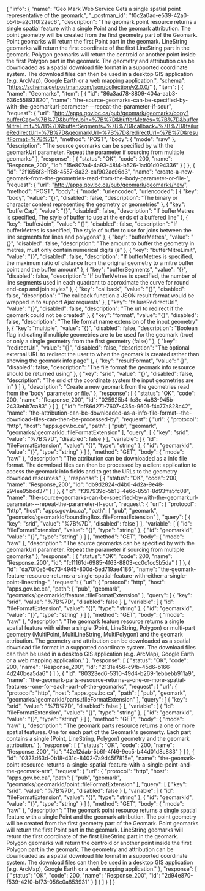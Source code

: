 {
  "info": {
    "name": "Geo Mark Web Service Gets a single spatial point representative of the geomark.",
    "_postman_id": "f0c2a0ad-e539-42a0-b54b-a2c110f22ec6",
    "description": "The geomark point resource returns a single spatial feature with a single Point and the geomark attribution.  The point geometry will be created from the first geometry part of the Geomark. Point geomarks will return the first Point part in the geomark.  LineString geomarks will return the first coordinate of the first LineString part in the geomark. Polygon geomarks will return the centroid or another point inside the first Polygon part in the geomark. The geometry and attribution can be downloaded as a spatial download file format in a supported coordinate system. The download files can then be used in a desktop GIS application (e.g. ArcMap), Google Earth or a web mapping application.",
    "schema": "https://schema.getpostman.com/json/collection/v2.0.0/"
  },
  "item": [
    {
      "name": "Geomarks",
      "item": [
        {
          "id": "86a3ad78-8809-404a-aab3-636c55892820",
          "name": "the-source-geomarks-can-be-specified-by-with-the-geomarkurl-parameter---repeat-the-parameter-if-sour",
          "request": {
            "url": "http://apps.gov.bc.ca/pub/geomark/geomarks/copy?bufferCap=%7B%7D&bufferJoin=%7B%7D&bufferMetres=%7B%7D&bufferMitreLimit=%7B%7D&bufferSegments=%7B%7D&callback=%7B%7D&failureRedirectUrl=%7B%7D&geomarkUrl=%7B%7D&redirectUrl=%7B%7D&resultFormat=%7B%7D",
            "method": "POST",
            "body": {
              "mode": "raw"
            },
            "description": "The source geomarks can be specified by with the geomarkUrl parameter.  Repeat the parameter if sourcing from multiple geomarks"
          },
          "response": [
            {
              "status": "OK",
              "code": 200,
              "name": "Response_200",
              "id": "15e807a4-4a93-48f4-b526-1ad01d094336"
            }
          ]
        },
        {
          "id": "2f1656f3-1f88-4557-8a32-caf902ac96d3",
          "name": "create-a-new-geomark-from-the-geometries-read-from-the-body-parameter-or-file-",
          "request": {
            "url": "http://apps.gov.bc.ca/pub/geomark/geomarks/new",
            "method": "POST",
            "body": {
              "mode": "urlencoded",
              "urlencoded": [
                {
                  "key": "body",
                  "value": "{}",
                  "disabled": false,
                  "description": "The binary or character content representing the geometry or geometries"
                },
                {
                  "key": "bufferCap",
                  "value": "{}",
                  "disabled": false,
                  "description": "If bufferMetres is specified, The style of buffer to use at the ends of a buffered line"
                },
                {
                  "key": "bufferJoin",
                  "value": "{}",
                  "disabled": false,
                  "description": "If bufferMetres is specified, The style of buffer to use for joins between the line segments for lines and polygons"
                },
                {
                  "key": "bufferMetres",
                  "value": "{}",
                  "disabled": false,
                  "description": "The amount to buffer the geometry in metres, must only contain numerical digits (e"
                },
                {
                  "key": "bufferMitreLimit",
                  "value": "{}",
                  "disabled": false,
                  "description": "If bufferMetres is specified, the maximum ratio of distance from the original geometry to a mitre buffer point and the buffer amount"
                },
                {
                  "key": "bufferSegments",
                  "value": "{}",
                  "disabled": false,
                  "description": "If bufferMetres is specified, the number of line segments used in each quadrant to approximate the curve for round end-cap and join styles"
                },
                {
                  "key": "callback",
                  "value": "{}",
                  "disabled": false,
                  "description": "The callback function a JSON result format would be wrapped in to support Ajax requests"
                },
                {
                  "key": "failureRedirectUrl",
                  "value": "{}",
                  "disabled": false,
                  "description": "The url to redirect if the geomark could not be created"
                },
                {
                  "key": "format",
                  "value": "{}",
                  "disabled": false,
                  "description": "The file format name extension of the input geometry"
                },
                {
                  "key": "multiple",
                  "value": "{}",
                  "disabled": false,
                  "description": "Boolean flag indicating if multiple geometries are to be used for the geomark (true) or only a single geometry from the first geometry (false)"
                },
                {
                  "key": "redirectUrl",
                  "value": "{}",
                  "disabled": false,
                  "description": "The optional external URL to redirect the user to when the geomark is created rather than showing the geomark info page"
                },
                {
                  "key": "resultFormat",
                  "value": "{}",
                  "disabled": false,
                  "description": "The file format the geomark info resource should be returned using"
                },
                {
                  "key": "srid",
                  "value": "{}",
                  "disabled": false,
                  "description": "The srid of the coordinate system the input geometries are in"
                }
              ]
            },
            "description": "Create a new geomark from the geometries read from the 'body' parameter or file."
          },
          "response": [
            {
              "status": "OK",
              "code": 200,
              "name": "Response_200",
              "id": "025925b4-fc8e-4a83-945b-2433ebb7ca83"
            }
          ]
        },
        {
          "id": "bf86d271-7607-435c-9601-f4c77a828c42",
          "name": "the-attribution-can-be-downloaded-as-a-info-file-format--the-download-files-can-then-be-processed-by",
          "request": {
            "url": {
              "protocol": "http",
              "host": "apps.gov.bc.ca",
              "path": [
                "pub",
                "geomark",
                "geomarks/:geomarkId.:fileFormatExtension"
              ],
              "query": [
                {
                  "key": "srid",
                  "value": "%7B%7D",
                  "disabled": false
                }
              ],
              "variable": [
                {
                  "id": "fileFormatExtension",
                  "value": "{}",
                  "type": "string"
                },
                {
                  "id": "geomarkId",
                  "value": "{}",
                  "type": "string"
                }
              ]
            },
            "method": "GET",
            "body": {
              "mode": "raw"
            },
            "description": "The attribution can be downloaded as a info file format. The download files can then be processed by a client application to access the geomark info fields and to get the URLs to the geometry download resources."
          },
          "response": [
            {
              "status": "OK",
              "code": 200,
              "name": "Response_200",
              "id": "db9d2824-d4b0-4d2a-9e48-294ee95bdd37"
            }
          ]
        },
        {
          "id": "f397939d-5b13-4e6c-8551-8d93ffa5fc08",
          "name": "the-source-geomarks-can-be-specified-by-with-the-geomarkurl-parameter---repeat-the-parameter-if-sour",
          "request": {
            "url": {
              "protocol": "http",
              "host": "apps.gov.bc.ca",
              "path": [
                "pub",
                "geomark",
                "geomarks/:geomarkId/boundingBox.:fileFormatExtension"
              ],
              "query": [
                {
                  "key": "srid",
                  "value": "%7B%7D",
                  "disabled": false
                }
              ],
              "variable": [
                {
                  "id": "fileFormatExtension",
                  "value": "{}",
                  "type": "string"
                },
                {
                  "id": "geomarkId",
                  "value": "{}",
                  "type": "string"
                }
              ]
            },
            "method": "GET",
            "body": {
              "mode": "raw"
            },
            "description": "The source geomarks can be specified by with the geomarkUrl parameter.  Repeat the parameter if sourcing from multiple geomarks"
          },
          "response": [
            {
              "status": "OK",
              "code": 200,
              "name": "Response_200",
              "id": "fc11161d-6985-4f63-8803-cc0c1cc5b5da"
            }
          ]
        },
        {
          "id": "da70f0e5-6c73-4945-800d-5ed719ae4186",
          "name": "the-geomark-feature-resource-returns-a-single-spatial-feature-with-either-a-single-point-linestring-",
          "request": {
            "url": {
              "protocol": "http",
              "host": "apps.gov.bc.ca",
              "path": [
                "pub",
                "geomark",
                "geomarks/:geomarkId/feature.:fileFormatExtension"
              ],
              "query": [
                {
                  "key": "srid",
                  "value": "%7B%7D",
                  "disabled": false
                }
              ],
              "variable": [
                {
                  "id": "fileFormatExtension",
                  "value": "{}",
                  "type": "string"
                },
                {
                  "id": "geomarkId",
                  "value": "{}",
                  "type": "string"
                }
              ]
            },
            "method": "GET",
            "body": {
              "mode": "raw"
            },
            "description": "The geomark feature resource returns a single spatial feature with either a single (Point, LineString, Polygon) or multi-part geometry (MultiPoint, MultiLineString, MultiPolygon) and the geomark attribution.  The geometry and attribution can be downloaded as a spatial download file format in a supported coordinate system. The download files can then be used in a desktop GIS application (e.g. ArcMap), Google Earth or a web mapping application."
          },
          "response": [
            {
              "status": "OK",
              "code": 200,
              "name": "Response_200",
              "id": "2131e456-c9fb-45d6-b166-4d240bea5da6"
            }
          ]
        },
        {
          "id": "80323ed6-5310-49d4-b269-1ebbebb911a9",
          "name": "the-geomark-parts-resource-returns-a-one-or-more-spatial-features--one-for-each-part-of-the-geomarks",
          "request": {
            "url": {
              "protocol": "http",
              "host": "apps.gov.bc.ca",
              "path": [
                "pub",
                "geomark",
                "geomarks/:geomarkId/parts.:fileFormatExtension"
              ],
              "query": [
                {
                  "key": "srid",
                  "value": "%7B%7D",
                  "disabled": false
                }
              ],
              "variable": [
                {
                  "id": "fileFormatExtension",
                  "value": "{}",
                  "type": "string"
                },
                {
                  "id": "geomarkId",
                  "value": "{}",
                  "type": "string"
                }
              ]
            },
            "method": "GET",
            "body": {
              "mode": "raw"
            },
            "description": "The geomark parts resource returns a one or more spatial features. One for each part of the Geomark's geomerty. Each part contains a single (Point, LineString, Polygon) geometry and the geomark attribution."
          },
          "response": [
            {
              "status": "OK",
              "code": 200,
              "name": "Response_200",
              "id": "42e12dab-5b6f-4f46-9ec5-b44d01d8c883"
            }
          ]
        },
        {
          "id": "0323d63d-0b18-431c-8402-7a9d45f7815e",
          "name": "the-geomark-point-resource-returns-a-single-spatial-feature-with-a-single-point-and-the-geomark-attr",
          "request": {
            "url": {
              "protocol": "http",
              "host": "apps.gov.bc.ca",
              "path": [
                "pub",
                "geomark",
                "geomarks/:geomarkId/point.:fileFormatExtension"
              ],
              "query": [
                {
                  "key": "srid",
                  "value": "%7B%7D",
                  "disabled": false
                }
              ],
              "variable": [
                {
                  "id": "fileFormatExtension",
                  "value": "{}",
                  "type": "string"
                },
                {
                  "id": "geomarkId",
                  "value": "{}",
                  "type": "string"
                }
              ]
            },
            "method": "GET",
            "body": {
              "mode": "raw"
            },
            "description": "The geomark point resource returns a single spatial feature with a single Point and the geomark attribution.  The point geometry will be created from the first geometry part of the Geomark. Point geomarks will return the first Point part in the geomark.  LineString geomarks will return the first coordinate of the first LineString part in the geomark. Polygon geomarks will return the centroid or another point inside the first Polygon part in the geomark. The geometry and attribution can be downloaded as a spatial download file format in a supported coordinate system. The download files can then be used in a desktop GIS application (e.g. ArcMap), Google Earth or a web mapping application."
          },
          "response": [
            {
              "status": "OK",
              "code": 200,
              "name": "Response_200",
              "id": "2d94e870-f539-42f0-bf73-056c0a853931"
            }
          ]
        }
      ]
    }
  ]
}